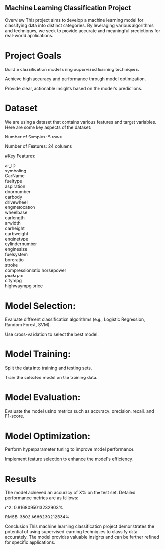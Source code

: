 ## Machine Learning Classification Project
Overview
This project aims to develop a machine learning model for classifying data into distinct categories. By leveraging various algorithms and techniques, we seek to provide accurate and meaningful predictions for real-world applications.

# Project Goals
Build a classification model using supervised learning techniques.

Achieve high accuracy and performance through model optimization.

Provide clear, actionable insights based on the model's predictions.

# Dataset
We are using a dataset that contains various features and target variables. Here are some key aspects of the dataset:

Number of Samples: 5 rows

Number of Features: 24 columns

#Key Features:

ar_ID           
symboling          
CarName          
fueltype          
aspiration       
doornumber       
carbody          
drivewheel        
enginelocation   
wheelbase         
carlength        
arwidth          
carheight         
curbweight          
enginetype        
cylindernumber   
enginesize        
fuelsystem       
boreratio       
stroke            
compressionratio 
horsepower       
peakrpm           
citympg            
highwaympg
price


# Model Selection:

Evaluate different classification algorithms (e.g., Logistic Regression, Random Forest, SVM).

Use cross-validation to select the best model.

# Model Training:

Split the data into training and testing sets.

Train the selected model on the training data.

# Model Evaluation:

Evaluate the model using metrics such as accuracy, precision, recall, and F1-score.


# Model Optimization:

Perform hyperparameter tuning to improve model performance.

Implement feature selection to enhance the model's efficiency.

# Results
The model achieved an accuracy of X% on the test set. Detailed performance metrics are as follows:

r^2: 0.8168095013232903%

RMSE: 3802.8666230212534%

Conclusion
This machine learning classification project demonstrates the potential of using supervised learning techniques to classify data accurately. The model provides valuable insights and can be further refined for specific applications.
